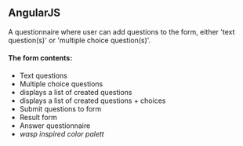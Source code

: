 ## AngularJS

A questionnaire where user can add questions to the form, either 'text question(s)' or 'multiple choice question(s)'.

#### The form contents: 
- Text questions
- Multiple choice questions
- displays a list of created questions
- displays a list of created questions + choices
- Submit questions to form
- Result form
- Answer questionnaire
- *wasp inspired color palett*
